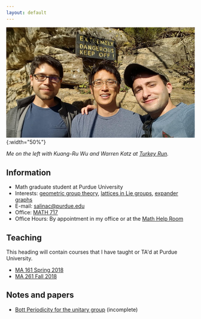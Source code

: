 ```yaml
---
layout: default
---
```

![](img/TurkeyRun.jpg){:width="50%"}

*Me on the left with Kuang-Ru Wu and Warren Katz at [Turkey Run](https://en.wikipedia.org/wiki/Turkey_Run_State_Park).*

## [](#info) Information

* Math graduate student at Purdue University
* Interests: [geometric group
  theory](https://en.wikipedia.org/wiki/Geometric_group_theory), [lattices in
  Lie groups](https://en.wikipedia.org/wiki/Lattice_(discrete_subgroup)),
  [expander graphs](https://en.wikipedia.org/wiki/Expander_graph)
* E-mail: [salinac@purdue.edu](mailto:salinac@purdue.edu)
* Office: [MATH 717](https://www.google.com/maps/place/Mathematical+Sciences+Bldg,+West+Lafayette,+IN+47907/@40.4262305,-86.9179395,17z/data=!3m1!4b1!4m5!3m4!1s0x8812e2b3dc1c0b79:0x51c0931a8ca2704!8m2!3d40.4262305!4d-86.9157508)
* Office Hours: By appointment in my office or at the [Math Help Room](https://www.math.purdue.edu/academic/officehours)

## [](#teaching) Teaching
This heading will contain courses that I have taught or TA'd at Purdue University. 
* [MA 161 Spring 2018](ma161-s18)
* [MA 261 Fall 2018](ma261-f18)

## [](#papers) Notes and papers
* [Bott Periodicity for the unitary group](docs/Bott_Periodicity.pdf) (incomplete)

<!-- ## [](#links) Links -->
<!-- Below is a collection of helpful links for students; particularly in mathematics and computer science. -->

<!-- * I built this site using [Jekyll](https://jekyllrb.com/). You can build your own site on [GitHub](https://github.com/) easily. Go to [GitHub Pages](https://pages.github.com/) to find out how. -->
<!-- * I use [KaTeX](https://en.wikipedia.org/wiki/KaTeX) to render mathematics on my pages. This has the advantage of being blazing fast in [comparison](https://www.intmath.com/cg5/katex-mathjax-comparison.php) to [MathJax](https://en.wikipedia.org/wiki/MathJax). However, not all of the functionality of MathJax has been ported to KaTeX. -->
<!-- * If you do not already know how to use [LaTeX](https://en.wikipedia.org/wiki/LaTeX), Wikibooks has a great reference [here](https://en.wikibooks.org/wiki/LaTeX). -->
<!-- * Are you unsure about the quality of your mathematical writing? Consult Douglas B West's [grammar page](https://faculty.math.illinois.edu/~west/grammar.html). -->
<!-- * Most of the figures I include in my documents were built using [Asymptote](http://asymptote.sourceforge.net/). There are several great tutorials on using Asymptote online; for example,  Charles Staats' [notes](https://math.uchicago.edu/~cstaats/notesandpapers.html) and [AoPS](https://artofproblemsolving.com/) offers a very basic [reference](https://artofproblemsolving.com/wiki/index.php/Asymptote_(Vector_Graphics_Language)). -->
<!-- * [Overleaf](https://www.overleaf.com/) (which recently acquired [ShareLaTeX](https://www.sharelatex.com/blog/2017/07/20/sharelatex-joins-overleaf.html)) is a great online LaTeX editor and Purdue University students get extra features. I particularly enjoy cloning a project using [git](https://en.wikipedia.org/wiki/Git) and editing the files with my favorite text editor [Emacs](https://www.gnu.org/software/emacs/). -->
<!-- * Real programers use Emacs. -->
<!-- >![](https://imgs.xkcd.com/comics/real_programmers.png){:width="75%"} -->
<!-- * Emacs creates a lot of clutter in your project folders so if you are working with git you are going to want to keep track of what gets pushed into your repository. Fortunately you can do that by including a `.gitignore` file in your project folder. The site [gitignore.io](https://www.gitignore.io/) to help you get started with that. -->
<!-- * My first introduction into programming came from a (now) little known book called [Structure and Interpretation of Computer Programs](https://mitpress.mit.edu/sicp/). This book has been very influential in the way I think about programming. -->
<!-- * [Words of inspiration](http://www.paulgraham.com/hs.html) from Paul Graham. -->
<!-- * [Purdue Geometry Seminar](https://sites.google.com/site/purduegeometryseminar/). -->
<!-- * [Geometric Group Theory](http://web.math.ucsb.edu/~jon.mccammond/geogrouptheory/). -->
<!-- * Graduate students interested in topology, join the [topology students mailing list](https://lists.purdue.edu/mailman/listinfo/topologystudents)! -->
